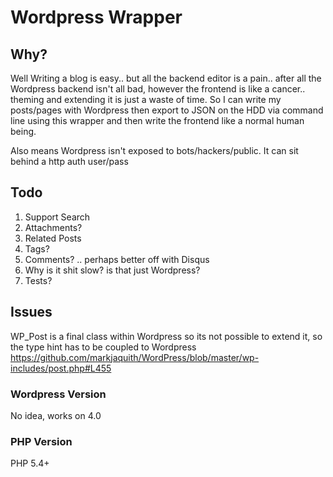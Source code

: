 # Wordpress Wrapper

## Why?
Well Writing a blog is easy.. but all the backend editor is a pain.. after all the Wordpress backend isn't all bad, however the frontend is like a cancer.. theming and extending it is just a waste of time. So I can write my posts/pages with Wordpress then export to JSON on the HDD via command line using this wrapper and then write the frontend like a normal human being.

Also means Wordpress isn't exposed to bots/hackers/public. It can sit behind a http auth user/pass

## Todo
1. Support Search
2. Attachments?
4. Related Posts
5. Tags?
6. Comments? .. perhaps better off with Disqus
7. Why is it shit slow? is that just Wordpress?
8. Tests?

## Issues
WP_Post is a final class within Wordpress so its not possible to extend it, so the type hint has to be coupled to Wordpress
https://github.com/markjaquith/WordPress/blob/master/wp-includes/post.php#L455

### Wordpress Version
No idea, works on 4.0

### PHP Version
PHP 5.4+


